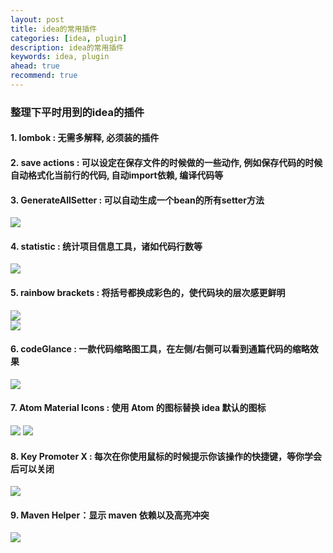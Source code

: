 ```yaml
---
layout: post  
title: idea的常用插件  
categories: [idea, plugin]  
description: idea的常用插件  
keywords: idea, plugin  
ahead: true  
recommend: true  
---
```


### 整理下平时用到的idea的插件

#### 1. lombok : 无需多解释, 必须装的插件

#### 2. save actions : 可以设定在保存文件的时候做的一些动作, 例如保存代码的时候自动格式化当前行的代码, 自动import依赖, 编译代码等

#### 3. GenerateAllSetter : 可以自动生成一个bean的所有setter方法
![](/images/posts/ide/idea/plugins/GenerateAllSetter.png)  

#### 4. statistic : 统计项目信息工具，诸如代码行数等
![](/images/posts/ide/idea/plugins/statistic.png)  

#### 5. rainbow brackets : 将括号都换成彩色的，使代码块的层次感更鲜明
![](/images/posts/ide/idea/plugins/rainbow_brackets1.png)  
![](/images/posts/ide/idea/plugins/ranbow_brackets2.png)  

#### 6. codeGlance : 一款代码缩略图工具，在左侧/右侧可以看到通篇代码的缩略效果
![](/images/posts/ide/idea/plugins/codeGlance.png)  

#### 7. Atom Material Icons : 使用 Atom 的图标替换 idea 默认的图标
![](/images/posts/ide/idea/plugins/atom_material_icon1.png) ![](/images/posts/ide/idea/plugins/atom_material_icon2.png)  

#### 8. Key Promoter X : 每次在你使用鼠标的时候提示你该操作的快捷键，等你学会后可以关闭
![](/images/posts/ide/idea/plugins/key_promoterx.png)

#### 9. Maven Helper：显示 maven 依赖以及高亮冲突
![](/images/posts/ide/idea/plugins/maven_helper_1.png)
